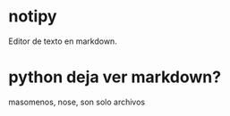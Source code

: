 # notipy

Editor de texto en markdown.

# python deja ver markdown? 

masomenos, nose, son solo archivos



